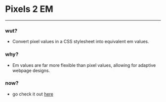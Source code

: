 #  Pixels 2 EM
---
### wut?
 - Convert pixel values in a CSS stylesheet into equivalent em values.

### why?
 - Em values are far more flexible than pixel values, allowing for adaptive webpage designs.

### now?
 - go check it out [here](https://cutwell.github.io/UniversalEm/)
